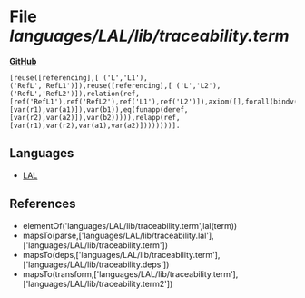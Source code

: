 # File _languages/LAL/lib/traceability.term_
**[GitHub](https://github.com/softlang/yas/blob/master/languages/LAL/lib/traceability.term)**
```
[reuse([referencing],[ ('L','L1'), ('RefL','RefL1')]),reuse([referencing],[ ('L','L2'), ('RefL','RefL2')]),relation(ref,[ref('RefL1'),ref('RefL2'),ref('L1'),ref('L2')]),axiom([],forall(bindv(r1),ref('RefL1'),forall(bindv(r2),ref('RefL2'),forall(bindv(a1),ref('L1'),forall(bindv(a2),ref('L2'),iff(exists(bindv(b1),ref('L1'),exists(bindv(b2),ref('L2'),and(eq(funapp(deref,[var(r1),var(a1)]),var(b1)),eq(funapp(deref,[var(r2),var(a2)]),var(b2))))),relapp(ref,[var(r1),var(r2),var(a1),var(a2)])))))))].
```

## Languages
* [LAL](../languages/LAL.md)

## References
* elementOf('languages/LAL/lib/traceability.term',lal(term))
* mapsTo(parse,['languages/LAL/lib/traceability.lal'],['languages/LAL/lib/traceability.term'])
* mapsTo(deps,['languages/LAL/lib/traceability.term'],['languages/LAL/lib/traceability.deps'])
* mapsTo(transform,['languages/LAL/lib/traceability.term'],['languages/LAL/lib/traceability.term2'])
